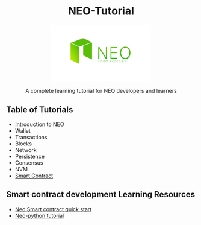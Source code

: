<div align="center">  
<h1>NEO-Tutorial</h1>
<img src="neo-rebranding.png" alt="NEO-Tutorial" height="150">
<p>A complete learning tutorial for NEO developers and learners</p>
</div>

## Table of Tutorials
- Introduction to NEO
- Wallet
- Transactions 
- Blocks
- Network 
- Persistence
- Consensus
- NVM
- [Smart Contract](en/9-smartContract)
        
## Smart contract development Learning Resources
- [Neo Smart contract quick start](neo_docs_SmartContract_QuickStart)
- [Neo-python tutorial](neo_docs_neopython_tutorial)
